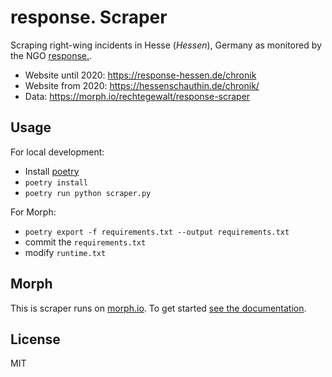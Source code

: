 # response. Scraper

Scraping right-wing incidents in Hesse (_Hessen_), Germany as monitored by the NGO [response.](https://response-hessen.de).

-   Website until 2020: <https://response-hessen.de/chronik>
-   Website from 2020: <https://hessenschauthin.de/chronik/>
-   Data: <https://morph.io/rechtegewalt/response-scraper>

## Usage

For local development:

-   Install [poetry](https://python-poetry.org/)
-   `poetry install`
-   `poetry run python scraper.py`

For Morph:

-   `poetry export -f requirements.txt --output requirements.txt`
-   commit the `requirements.txt`
-   modify `runtime.txt`

## Morph

This is scraper runs on [morph.io](https://morph.io). To get started [see the documentation](https://morph.io/documentation).

## License

MIT
